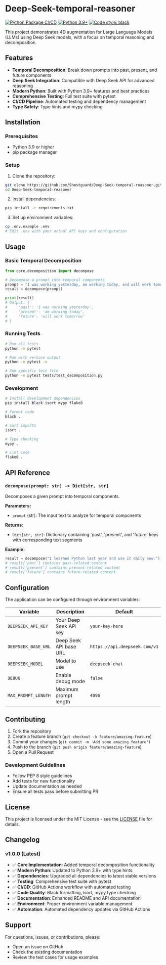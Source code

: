 # Deep-Seek-temporal-reasoner

[![Python Package CI/CD](https://github.com/9hostguard/Deep-Seek-temporal-reasoner/actions/workflows/python-package-conda.yml/badge.svg)](https://github.com/9hostguard/Deep-Seek-temporal-reasoner/actions/workflows/python-package-conda.yml)
[![Python 3.9+](https://img.shields.io/badge/python-3.9+-blue.svg)](https://www.python.org/downloads/release/python-390/)
[![Code style: black](https://img.shields.io/badge/code%20style-black-000000.svg)](https://github.com/psf/black)

This project demonstrates 4D augmentation for Large Language Models (LLMs) using Deep Seek models, with a focus on temporal reasoning and decomposition.

## Features

- **Temporal Decomposition**: Break down prompts into past, present, and future components
- **Deep Seek Integration**: Compatible with Deep Seek API for advanced reasoning
- **Modern Python**: Built with Python 3.9+ features and best practices
- **Comprehensive Testing**: Full test suite with pytest
- **CI/CD Pipeline**: Automated testing and dependency management
- **Type Safety**: Type hints and mypy checking

## Installation

### Prerequisites

- Python 3.9 or higher
- pip package manager

### Setup

1. Clone the repository:
```bash
git clone https://github.com/9hostguard/Deep-Seek-temporal-reasoner.git
cd Deep-Seek-temporal-reasoner
```

2. Install dependencies:
```bash
pip install -r requirements.txt
```

3. Set up environment variables:
```bash
cp .env.example .env
# Edit .env with your actual API keys and configuration
```

## Usage

### Basic Temporal Decomposition

```python
from core.decomposition import decompose

# Decompose a prompt into temporal components
prompt = "I was working yesterday, am working today, and will work tomorrow."
result = decompose(prompt)

print(result)
# Output: {
#     'past': 'I was working yesterday',
#     'present': 'am working today',
#     'future': 'will work tomorrow'
# }
```

### Running Tests

```bash
# Run all tests
python -m pytest

# Run with verbose output
python -m pytest -v

# Run specific test file
python -m pytest tests/test_decomposition.py
```

### Development

```bash
# Install development dependencies
pip install black isort mypy flake8

# Format code
black .

# Sort imports
isort .

# Type checking
mypy .

# Lint code
flake8 .
```

## API Reference

### `decompose(prompt: str) -> Dict[str, str]`

Decomposes a given prompt into temporal components.

**Parameters:**
- `prompt` (str): The input text to analyze for temporal components

**Returns:**
- `Dict[str, str]`: Dictionary containing 'past', 'present', and 'future' keys with corresponding text segments

**Example:**
```python
result = decompose("I learned Python last year and use it daily now.")
# result['past'] contains past-related content
# result['present'] contains present-related content  
# result['future'] contains future-related content
```

## Configuration

The application can be configured through environment variables:

| Variable | Description | Default |
|----------|-------------|---------|
| `DEEPSEEK_API_KEY` | Your Deep Seek API key | `your-key-here` |
| `DEEPSEEK_BASE_URL` | Deep Seek API base URL | `https://api.deepseek.com/v1` |
| `DEEPSEEK_MODEL` | Model to use | `deepseek-chat` |
| `DEBUG` | Enable debug mode | `false` |
| `MAX_PROMPT_LENGTH` | Maximum prompt length | `4096` |

## Contributing

1. Fork the repository
2. Create a feature branch (`git checkout -b feature/amazing-feature`)
3. Commit your changes (`git commit -m 'Add some amazing feature'`)
4. Push to the branch (`git push origin feature/amazing-feature`)
5. Open a Pull Request

### Development Guidelines

- Follow PEP 8 style guidelines
- Add tests for new functionality
- Update documentation as needed
- Ensure all tests pass before submitting PR

## License

This project is licensed under the MIT License - see the [LICENSE](LICENSE) file for details.

## Changelog

### v1.0.0 (Latest)
- ✅ **Core Implementation**: Added temporal decomposition functionality
- ✅ **Modern Python**: Updated to Python 3.9+ with type hints
- ✅ **Dependencies**: Upgraded all dependencies to latest stable versions
- ✅ **Testing**: Comprehensive test suite with pytest
- ✅ **CI/CD**: GitHub Actions workflow with automated testing
- ✅ **Code Quality**: Black formatting, isort, mypy type checking
- ✅ **Documentation**: Enhanced README and API documentation
- ✅ **Environment**: Proper environment variable management
- ✅ **Automation**: Automated dependency updates via GitHub Actions

## Support

For questions, issues, or contributions, please:
- Open an issue on GitHub
- Check the existing documentation
- Review the test cases for usage examples
